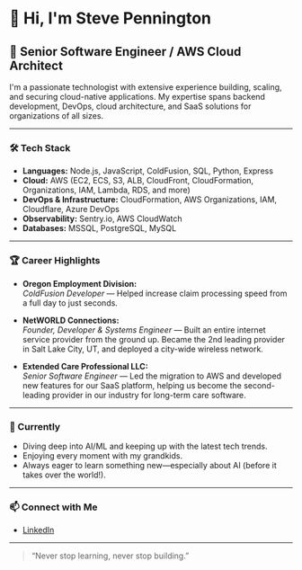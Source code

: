 # 👋 Hi, I'm Steve Pennington

## 🚀 Senior Software Engineer / AWS Cloud Architect

I'm a passionate technologist with extensive experience building, scaling, and securing cloud-native applications. My expertise spans backend development, DevOps, cloud architecture, and SaaS solutions for organizations of all sizes.

---

### 🛠️ Tech Stack

- **Languages:** Node.js, JavaScript, ColdFusion, SQL, Python, Express
- **Cloud:** AWS (EC2, ECS, S3, ALB, CloudFront, CloudFormation, Organizations, IAM, Lambda, RDS, and more)
- **DevOps & Infrastructure:** CloudFormation, AWS Organizations, IAM, Cloudflare, Azure DevOps
- **Observability:** Sentry.io, AWS CloudWatch
- **Databases:** MSSQL, PostgreSQL, MySQL

---

### 🏆 Career Highlights

- **Oregon Employment Division:**  
  *ColdFusion Developer* — Helped increase claim processing speed from a full day to just seconds.

- **NetWORLD Connections:**  
  *Founder, Developer & Systems Engineer* — Built an entire internet service provider from the ground up. Became the 2nd leading provider in Salt Lake City, UT, and deployed a city-wide wireless network.

- **Extended Care Professional LLC:**  
  *Senior Software Engineer* — Led the migration to AWS and developed new features for our SaaS platform, helping us become the second-leading provider in our industry for long-term care software.

---

### 🌱 Currently

- Diving deep into AI/ML and keeping up with the latest tech trends.
- Enjoying every moment with my grandkids.
- Always eager to learn something new—especially about AI (before it takes over the world!).

---

### 📫 Connect with Me

- [LinkedIn](https://www.linkedin.com/in/steve-d-pennington)

---

> “Never stop learning, never stop building.”  
